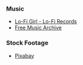 ### Music
- [Lo-Fi Girl - Lo-Fi Records](https://lofigirl.com/use-the-music/)
- [Free Music Archive](https://freemusicarchive.org/FAQ_For_Videos/)
### Stock Footage
- [Pixabay](https://pixabay.com/)
